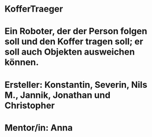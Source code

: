 # KofferTraeger
#
# Ein Roboter, der der Person folgen soll und den Koffer tragen soll; er soll auch Objekten ausweichen können.
#
# Ersteller: Konstantin, Severin, Nils M., Jannik, Jonathan und Christopher
# Mentor/in: Anna
